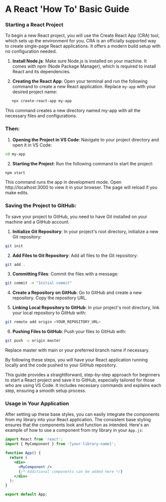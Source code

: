 # A React 'How To' Basic Guide

### Starting a React Project

To begin a new React project, you will use the Create React App (CRA) tool, which sets up the environment for you. CRA is an officially supported way to create single-page React applications. It offers a modern build setup with no configuration needed.

1. **Install Node.js**: Make sure Node.js is installed on your machine. It comes with npm (Node Package Manager), which is required to install React and its dependencies.

2. **Creating the React App**: Open your terminal and run the following command to create a new React application. Replace `my-app` with your desired project name:

```bash
   npx create-react-app my-app
```

This command creates a new directory named my-app with all the necessary files and configurations.

### Then:

1. **Opening the Project in VS Code**: Navigate to your project directory and open it in VS Code:

```bash
cd my-app
```
2. **Starting the Project**: Run the following command to start the project:
```bash
npm start
```
This command runs the app in development mode. Open http://localhost:3000 to view it in your browser. The page will reload if you make edits.

### Saving the Project to GitHub:

To save your project to GitHub, you need to have Git installed on your machine and a GitHub account.

1. **Initialize Git Repository**: In your project's root directory, initialize a new Git repository:

```bash
git init
```

2. **Add Files to Git Repository**: Add all files to the Git repository:

```bash
git add .
```

3. **Committing Files**: Commit the files with a message:

```bash
git commit -m "Initial commit"
```

4. **Create a Repository on GitHub**: Go to GitHub and create a new repository. Copy the repository URL.

5. **Linking Local Repository to GitHub**: In your project's root directory, link your local repository to GitHub with:
   
```bash
git remote add origin <YOUR_REPOSITORY_URL>
```

6. **Pushing Files to GitHub**: Push your files to GitHub with:

```bash
git push -u origin master
```
Replace master with main or your preferred branch name if necessary.

By following these steps, you will have your React application running locally and the code pushed to your GitHub repository.


This guide provides a straightforward, step-by-step approach for beginners to start a React project and save it to GitHub, especially tailored for those who are using VS Code. It includes necessary commands and explains each step, ensuring a smooth setup process.


### Usage in Your Application

After setting up these base styles, you can easily integrate the components from my library into your React application. The consistent base styling ensures that the components look and function as intended. Here's an example of how to use a component from my library in your `App.js`:

```jsx
import React from 'react';
import { MyComponent } from '[your-library-name]';

function App() {
  return (
    <div>
      <MyComponent />
      {/* Additional components can be added here */}
    </div>
  );
}

export default App;
```